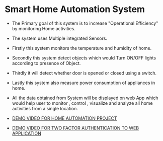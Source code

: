 # Smart Home Automation System

* The Primary goal of this system is to increase "Operational Efficiency" by monitoring Home activities.
* The system uses Multiple integrated Sensors.
* Firstly this system monitors the temperature and humidity of home.
* Secondly this system detect objects which would Turn ON/OFF lights according to presence of Object.
* Thirdly it will detect whether door is opened or closed using a switch.
* Lastly this system also measure power consumption of appliances in home.
* All the data obtained from System will be displayed on web App which would help user to monitor , control , visualize and analyze all home activities from a single location.

* [DEMO VIDEO FOR HOME AUTOMATION PROJECT](https://drive.google.com/file/d/1hxNt1KMWpn8HKEWX5DDsEIogDogp_tUm/view?usp=sharing)
* [DEMO VIDEO FOR TWO FACTOR AUTHENTICATION TO WEB APPLICATION](https://drive.google.com/file/d/1tdmgAQZnmjnZQwXdV6--FKMbUSlu9Zlx/view?usp=sharing)
